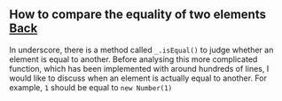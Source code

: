 ## How to compare the equality of two elements [Back](./../underscore.md)

In underscore, there is a method called `_.isEqual()` to judge whether an element is equal to another. Before analysing this more complicated function, which has been implemented with around hundreds of lines, I would like to discuss when an element is actually equal to another. For example, `1` should be equal to `new Number(1)`

